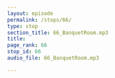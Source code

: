 ```yaml
---
layout: episode
permalink: /stops/66/
type: stop
section_title: 66_BanquetRoom.mp3
title: 
page_rank: 66
stop_id: 66
audio_file: 66_BanquetRoom.mp3

---
```

